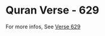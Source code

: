 # Quran Verse - 629 

For more infos, See [Verse 629](https://www.quranbookk.com/quran/search?q=629)